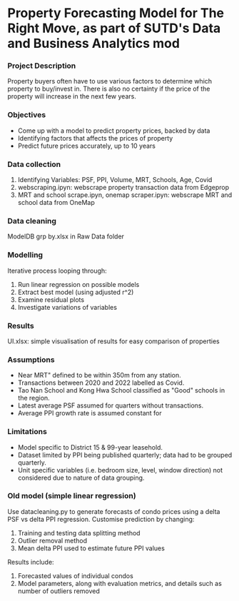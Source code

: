 # Property Forecasting Model for The Right Move, as part of SUTD's Data and Business Analytics mod

### Project Description 
Property buyers often have to use various factors to determine which property to buy/invest in. There is also no certainty if the price of the property will increase in the next few years. 

### Objectives
* Come up with a model to predict property prices, backed by data
* Identifying factors that affects the prices of property
* Predict future prices accurately, up to 10 years

### Data collection
1. Identifying Variables: PSF, PPI, Volume, MRT, Schools, Age, Covid
2. webscraping.ipyn: webscrape property transaction data from Edgeprop
3. MRT and school scrape.ipyn, onemap scraper.ipyn: webscrape MRT and school data from OneMap

### Data cleaning
ModelDB grp by.xlsx in Raw Data folder

### Modelling
Iterative process looping through:
1. Run linear regression on possible models
2. Extract best model (using adjusted r^2)
3. Examine residual plots
4. Investigate variations of variables

### Results
UI.xlsx: simple visualisation of results for easy comparison of properties

### Assumptions
* Near MRT" defined to be within 350m from any station.
* Transactions between 2020 and 2022 labelled as Covid.
* Tao Nan School and Kong Hwa School classified as "Good"
schools in the region.
* Latest average PSF assumed for quarters without
transactions.
* Average PPI growth rate is assumed constant for

### Limitations
* Model specific to District 15 & 99-year leasehold.
* Dataset limited by PPI being published quarterly;
data had to be grouped quarterly.
* Unit specific variables (i.e. bedroom size, level,
window direction) not considered due to nature of
data grouping.

### Old model (simple linear regression)
Use datacleaning.py to generate forecasts of condo prices using a delta PSF vs delta PPI regression.
Customise prediction by changing:
1. Training and testing data splitting method
2. Outlier removal method
3. Mean delta PPI used to estimate future PPI values

Results include:
1. Forecasted values of individual condos
2. Model parameters, along with evaluation metrics, and details such as number of outliers removed
